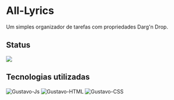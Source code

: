# All-Lyrics

Um simples organizador de tarefas com propriedades Darg'n Drop.

## Status

<p>
<img src="https://img.shields.io/static/v1?label=STATUS&message=EM%20%20CONSTRU%C3%87%C3%83O&color=orange&style=for-the-badge"/>
</p>

## Tecnologias utilizadas

<div style="display: inline_block">
  <img align="center" alt="Gustavo-Js"  src="https://img.shields.io/badge/JavaScript-323330?style=for-the-badge&logo=javascript&logoColor=F7DF1E">
  <img align="center" alt="Gustavo-HTML"  src="https://img.shields.io/badge/HTML5-E34F26?style=for-the-badge&logo=html5&logoColor=white">
  <img align="center" alt="Gustavo-CSS" src="https://img.shields.io/badge/CSS3-1572B6?style=for-the-badge&logo=css3&logoColor=white">
</div>

